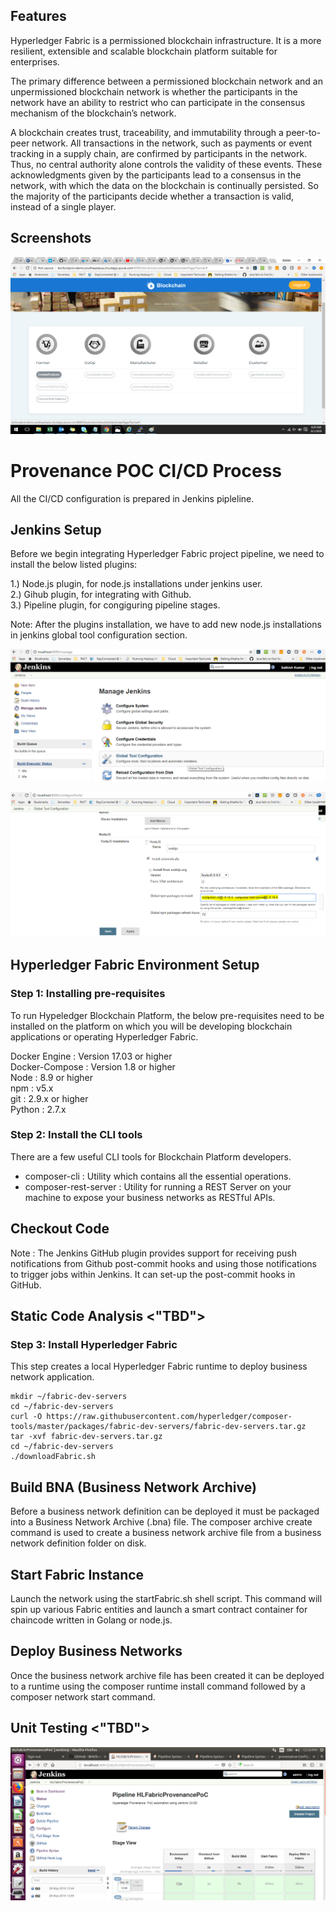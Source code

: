

## Features

Hyperledger Fabric is a permissioned blockchain infrastructure. It is a more resilient, extensible and scalable blockchain platform suitable for enterprises.

The primary difference between a permissioned blockchain network and an unpermissioned blockchain network is whether the participants in the network have an ability to restrict who can participate in the consensus mechanism of the blockchain’s network.

A blockchain creates trust, traceability, and immutability through a peer-to-peer network. All transactions in the network, such as payments or event tracking in a supply chain, are confirmed by participants in the network. Thus, no central authority alone controls the validity of these events. These acknowledgments given by the participants lead to a consensus in the network, with which the data on the blockchain is continually persisted. So the majority of the participants decide whether a transaction is valid, instead of a single player. 

## Screenshots

![ConsoleOutPut](images/screenshot-1.png)

# Provenance POC CI/CD Process

All the CI/CD configuration is prepared in Jenkins pipleline. 

## Jenkins Setup 

Before we begin integrating Hyperledger Fabric project pipeline, we need to install the below listed plugins:

1.) Node.js plugin, for node.js installations under jenkins user.  <br/>
2.) Gihub plugin, for integrating with Github.  <br/>
3.) Pipeline plugin, for congiguring pipeline stages.  <br/>

Note: After the plugins installation, we have to add new node.js installations in jenkins global tool configuration section.

![ConsoleOutPut](images/Jenkins-setup-1.png)

![ConsoleOutPut](images/Jenkins-setup-2.png)

## Hyperledger Fabric Environment Setup

### Step 1: Installing pre-requisites

To run Hypeledger Blockchain Platform, the below pre-requisites need to be installed on the platform on which you will be developing blockchain applications or operating Hyperledger Fabric.

Docker Engine	: Version 17.03 or higher <br/>
Docker-Compose	: Version 1.8 or higher <br/>
Node			: 8.9 or higher <br/>
npm				: v5.x <br/>
git				: 2.9.x or higher <br/>
Python			: 2.7.x <br/>

### Step 2: Install the CLI tools

There are a few useful CLI tools for Blockchain Platform developers. 

* composer-cli : Utility which contains all the essential operations.
* composer-rest-server : Utility for running a REST Server on your machine to expose your business networks as RESTful APIs.

## Checkout Code

Note : The Jenkins GitHub plugin provides support for receiving push notifications from Github post-commit hooks and using those notifications to trigger jobs within Jenkins. It can set-up the post-commit hooks in GitHub.

## Static Code Analysis <"TBD">

### Step 3: Install Hyperledger Fabric

This step creates a local Hyperledger Fabric runtime to deploy business network application. 

	mkdir ~/fabric-dev-servers
	cd ~/fabric-dev-servers
	curl -O https://raw.githubusercontent.com/hyperledger/composer-tools/master/packages/fabric-dev-servers/fabric-dev-servers.tar.gz
	tar -xvf fabric-dev-servers.tar.gz
	cd ~/fabric-dev-servers
	./downloadFabric.sh
	
## Build BNA (Business Network Archive)
	
Before a business network definition can be deployed it must be packaged into a Business Network Archive (.bna) file. The composer archive create command is used to create a business network archive file from a business network definition folder on disk.

## Start Fabric Instance
 
Launch the network using the startFabric.sh shell script. This command will spin up various Fabric entities and launch a smart contract container for chaincode written in Golang or node.js.
 
## Deploy Business Networks

Once the business network archive file has been created it can be deployed to a runtime using the composer runtime install command followed by a composer network start command.

## Unit Testing <"TBD">

![ConsoleOutPut](images/console.png)